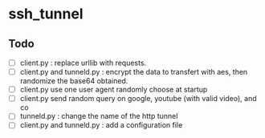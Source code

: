 # ssh_tunnel

Todo
----
- [ ] client.py : replace urllib  with requests.
- [ ] client.py and tunneld.py : encrypt the data to transfert with aes, then randomize the base64 obtained.
- [ ] client.py use one user agent randomly choose at startup
- [ ] client.py send random query on google, youtube (with valid video), and co
- [ ] tunneld.py : change the name of the http tunnel
- [ ] client.py and tunneld.py : add a configuration file
